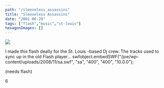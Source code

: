 ```yaml
---
path: "/sleeveless_assassins"
title: "Sleeveless Assassins"
date: "2001-06-29"
tags: ["flash","music","st-louis"]
hexagonImages: []
---
```


 [![](Screen%20shot%202011-07-21%20at%201.54.25%20AM.png)](Screen%20shot%202011-07-21%20at%201.54.25%20AM.png)

I made this flash deally for the St. Louis -based Dj crew. The tracks used to sync up in the old Flash player... swfobject.embedSWF("/joe/wp-content/uploads/2008/11/sa.swf", "sa", "400", "400", "10.0.0");

(needs flash)

6 
  <!---
  <div class="field field-type-filefield field-field-images" xmlns="http://www.w3.org/1999/xhtml">
      
    <div class="field-items">
            <div class="field-item odd">
                    <a href="http://www.beigerecords.com/joe-old/sites/default/files/Screen shot 2011-07-21 at 1.54.25 AM.png" class="imagecache imagecache-square_thumbnail imagecache-imagelink imagecache-square_thumbnail_imagelink"><img src="http://www.beigerecords.com/joe-old/sites/default/files/imagecache/square_thumbnail/Screen%20shot%202011-07-21%20at%201.54.25%20AM.png" alt="" title="" width="300" height="300" class="imagecache imagecache-square_thumbnail"/></a>        </div>
        </div>
</div> 
I made this flash deally for the St. Louis -based Dj crew.  The tracks used to sync up in the old Flash player...

 <script language="javascript" xmlns="http://www.w3.org/1999/xhtml">
swfobject.embedSWF("/joe/wp-content/uploads/2008/11/sa.swf", "sa", "400", "400", "10.0.0");
</script> 
 <div id="sa" xmlns="http://www.w3.org/1999/xhtml">(needs flash)</div> 
 6
  --->